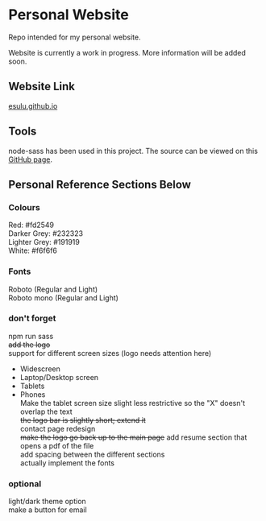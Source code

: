 # Personal Website
Repo intended for my personal website.

Website is currently a work in progress. More information will be added soon.

## Website Link
[esulu.github.io](https://esulu.github.io/dist/index.html)

## Tools
node-sass has been used in this project. The source can be viewed on this [GitHub page](https://github.com/sass/node-sass).

## Personal Reference Sections Below

### Colours
Red: #fd2549  
Darker Grey: #232323  
Lighter Grey: #191919  
White: #f6f6f6  

### Fonts
Roboto (Regular and Light)  
Roboto mono (Regular and Light)  

### don't forget
npm run sass  
~~add the logo~~  
support for different screen sizes (logo needs attention here)  
- Widescreen
- Laptop/Desktop screen
- Tablets
- Phones  
Make the tablet screen size slight less restrictive so the "X" doesn't overlap the text  
~~the logo bar is slightly short; extend it~~    
contact page redesign  
~~make the logo go back up to the main page~~
add resume section that opens a pdf of the file    
add spacing between the different sections  
actually implement the fonts  

### optional
light/dark theme option  
make a button for email  
